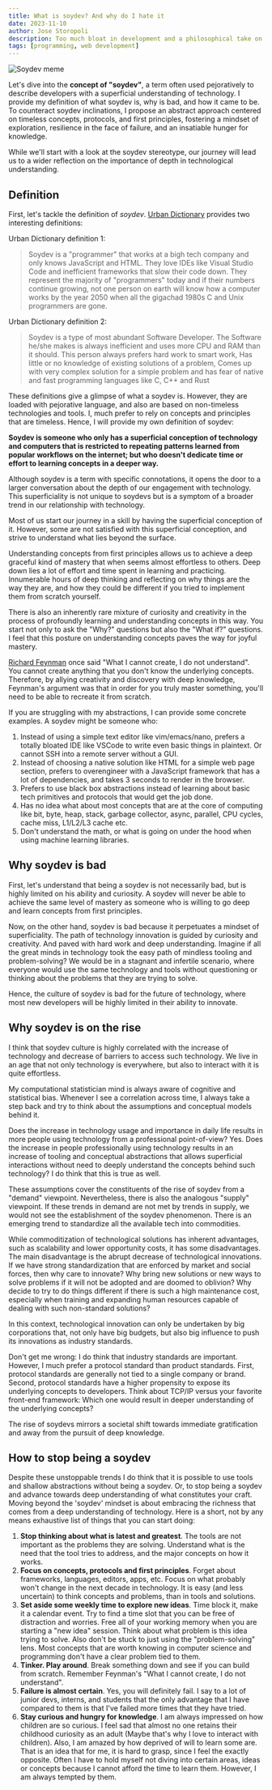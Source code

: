 ```yaml
---
title: What is soydev? And why do I hate it
date: 2023-11-10
author: Jose Storopoli
description: Too much bloat in development and a philosophical take on the development process.
tags: [programming, web development]
---
```


![Soydev meme](/images/soydev.jpg)

Let's dive into the **concept of "soydev"**,
a term often used pejoratively to describe developers with
a superficial understanding of technology.
I provide my definition of what soydev is,
why is bad, and how it came to be.
To counteract soydev inclinations,
I propose an abstract approach centered on timeless concepts, protocols,
and first principles, fostering a mindset of exploration,
resilience in the face of failure, and an insatiable hunger for knowledge.

While we'll start with a look at the soydev stereotype,
our journey will lead us to a wider reflection on the importance of depth in
technological understanding.

## Definition

First, let's tackle the definition of _soydev_.
[Urban Dictionary](https://www.urbandictionary.com/define.php?term=Soydev)
provides two interesting definitions:

Urban Dictionary definition 1:

> Soydev is a "programmer" that works at a bigh tech company and
> only knows JavaScript and HTML.
> They love IDEs like Visual Studio Code and inefficient frameworks
> that slow their code down.
> They represent the majority of "programmers" today and
> if their numbers continue growing,
> not one person on earth will know how a computer works by the year 2050
> when all the gigachad 1980s C and Unix programmers are gone.

Urban Dictionary definition 2:

> Soydev is a type of most abundant Software Developer.
> The Software he/she makes is always inefficient and
> uses more CPU and RAM than it should.
> This person always prefers hard work to smart work,
> Has little or no knowledge of existing solutions of a problem,
> Comes up with very complex solution for a simple problem and
> has fear of native and fast programming languages like C, C++ and Rust

These definitions give a glimpse of what a soydev is.
However, they are loaded with pejorative language,
and also are based on non-timeless technologies and tools.
I, much prefer to rely on concepts and principles that are timeless.
Hence, I will provide my own definition of soydev:

**Soydev is someone who only has a superficial conception of technology
and computers that is restricted to repeating patterns learned
from popular workflows on the internet;
but who doesn't dedicate time or effort to learning concepts in a deeper way.**

Although soydev is a term with specific connotations,
it opens the door to a larger conversation about the depth of our engagement
with technology.
This superficiality is not unique to soydevs
but is a symptom of a broader trend in our relationship with technology.

Most of us start our journey in a skill by having the superficial conception of it.
However, some are not satisfied with this superficial conception,
and strive to understand what lies beyond the surface.

Understanding concepts from first principles allows us to achieve a deep graceful
kind of mastery that when seems almost effortless to others.
Deep down lies a lot of effort and time spent in learning and practicing.
Innumerable hours of deep thinking and reflecting on
why things are the way they are, and how they could be different if you
tried to implement them from scratch yourself.

There is also an inherently rare mixture of curiosity and creativity in the
process of profoundly learning and understanding concepts in this way.
You start not only to ask the "Why?" questions but also the "What if?" questions.
I feel that this posture on understanding concepts paves the way for joyful mastery.

[Richard Feynman](https://en.wikipedia.org/wiki/Richard_Feynman)
once said "What I cannot create, I do not understand".
You cannot create anything that you don't know the underlying concepts.
Therefore, by allying creativity and discovery with deep knowledge,
Feynman's argument was that in order for you truly master something,
you'll need to be able to recreate it from scratch.

If you are struggling with my abstractions, I can provide some concrete examples.
A soydev might be someone who:

1. Instead of using a simple text editor like vim/emacs/nano,
   prefers a totally bloated IDE like VSCode to write even basic things in plaintext.
   Or cannot SSH into a remote server without a GUI.
1. Instead of choosing a native solution like HTML for a simple web page section,
   prefers to overengineer with a JavaScript framework that has a lot of dependencies,
   and takes 3 seconds to render in the browser.
1. Prefers to use black box abstractions instead of learning about basic tech
   primitives and protocols that would get the job done.
1. Has no idea what about most concepts that are at the core of computing like
   bit, byte, heap, stack, garbage collector, async, parallel, CPU cycles,
   cache miss, L1/L2/L3 cache etc.
1. Don't understand the math, or what is going on under the hood when
   using machine learning libraries.

## Why soydev is bad

First, let's understand that being a soydev is not necessarily bad,
but is highly limited on his ability and curiosity.
A soydev will never be able to achieve the same level of mastery
as someone who is willing to go deep and learn concepts from first principles.

Now, on the other hand,
soydev is bad because it perpetuates a mindset of superficiality.
The path of technology innovation is guided by curiosity and creativity.
And paved with hard work and deep understanding.
Imagine if all the great minds in technology took the easy path of mindless
tooling and problem-solving?
We would be in a stagnant and infertile scenario,
where everyone would use the same technology and tools without
questioning or thinking about the problems that they are trying to solve.

Hence, the culture of soydev is bad for the future of technology,
where most new developers will be highly limited in their ability to innovate.

## Why soydev is on the rise

I think that soydev culture is highly correlated with
the increase of technology and
decrease of barriers to access such technology.
We live in an age that not only technology is everywhere,
but also to interact with it is quite effortless.

My computational statistician mind is always aware of cognitive
and statistical bias.
Whenever I see a correlation across time,
I always take a step back and try to think about the assumptions
and conceptual models behind it.

Does the increase in technology usage and importance in daily life
results in more people using technology from a professional point-of-view?
Yes.
Does the increase in people professionally using technology
results in an increase of tooling and conceptual abstractions
that allows superficial interactions without need to deeply understand
the concepts behind such technology?
I do think that this is true as well.

These assumptions cover the constituents of the rise of soydev
from a "demand" viewpoint.
Nevertheless, there is also the analogous "supply" viewpoint.
If these trends in demand are not met by trends in supply,
we would not see the establishment of the soydev phenomenon.
There is an emerging trend to standardize all the available tech
into commodities.

While commoditization of technological solutions has inherent advantages,
such as scalability and lower opportunity costs,
it has some disadvantages.
The main disadvantage is the abrupt decrease of technological innovations.
If we have strong standardization that are enforced by market and social forces,
then why care to innovate?
Why bring new solutions or new ways to solve problems if it will not be adopted
and are doomed to oblivion?
Why decide to try to do things different if there is such a high maintenance
cost, especially when training and expanding human resources capable of
dealing with such non-standard solutions?

In this context, technological innovation can only be undertaken
by big corporations that, not only have big budgets,
but also big influence to push its innovations as industry standards.

Don't get me wrong: I do think that industry standards are important.
However, I much prefer a protocol standard than product standards.
First, protocol standards are generally not tied to a single company or brand.
Second, protocol standards have a higher propensity to expose its underlying
concepts to developers.
Think about TCP/IP versus your favorite front-end framework:
Which one would result in deeper understanding of the underlying concepts?

The rise of soydevs mirrors a societal shift towards immediate gratification and
away from the pursuit of deep knowledge.

## How to stop being a soydev

Despite these unstoppable trends I do think that it is possible to use
tools and shallow abstractions without being a soydev.
Or, to stop being a soydev and advance towards deep understanding
of what constitutes your craft.
Moving beyond the 'soydev' mindset is about embracing the richness that
comes from a deep understanding of technology.
Here is a short, not by any means exhaustive list of things that you can start doing:

1. **Stop thinking about what is latest and greatest**.
   The tools are not important as the problems they are solving.
   Understand what is the need that the tool tries to address,
   and the major concepts on how it works.
1. **Focus on concepts, protocols and first principles**.
   Forget about frameworks, languages, editors, apps, etc.
   Focus on what probably won't change in the next decade in technology.
   It is easy (and less uncertain) to think concepts and problems,
   than in tools and solutions.
1. **Set aside some weekly time to explore new ideas**.
   Time block it, make it a calendar event.
   Try to find a time slot that you can be free of distraction and worries.
   Free all of your working memory when you are starting a "new idea" session.
   Think about what problem is this idea trying to solve.
   Also don't be stuck to just using the "problem-solving" lens.
   Most concepts that are worth knowing in computer science and programming
   don't have a clear problem tied to them.
1. **Tinker. Play around**. Break something down and see if you can build from scratch.
   Remember Feynman's "What I cannot create, I do not understand".
1. **Failure is almost certain**. Yes, you will definitely fail.
   I say to a lot of junior devs, interns, and students that the only advantage
   that I have compared to them is that I've failed more times that they have tried.
1. **Stay curious and hungry for knowledge**.
   I am always impressed on how children are so curious.
   I feel sad that almost no one retains their childhood curiosity as an adult
   (Maybe that's why I love to interact with children).
   Also, I am amazed by how deprived of will to learn some are.
   That is an idea that for me, it is hard to grasp,
   since I feel the exactly opposite.
   Often I have to hold myself not diving into certain areas, ideas or concepts
   because I cannot afford the time to learn them.
   However, I am always tempted by them.
